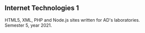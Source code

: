 ## Internet Technologies 1

HTML5, XML, PHP and Node.js sites written for AD's laboratories.  
Semester 5, year 2021.
